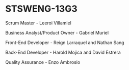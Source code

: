 # STSWENG-13G3
Scrum Master - Leeroi Villamiel 

Business Analyst/Product Owner - Gabriel Muriel

Front-End Developer - Reign Larraquel and Nathan Sang

Back-End Developer - Harold Mojica and David Estrera

Quality Assurance - Enzo Ambrosio
